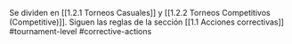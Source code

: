 Se dividen en [[1.2.1 Torneos Casuales]] y [[1.2.2 Torneos Competitivos (Competitive)]]. Siguen las reglas de la sección [[1.1 Acciones correctivas]]
#tournament-level  #corrective-actions